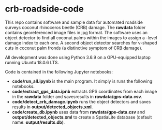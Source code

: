 # crb-roadside-code

This repo contains software and sample data for automated roadside surveys coconut rhinoceros beetle (CRB) damage. 
The **rawdata** folder contains georeferenced image files in jpg format.
The software uses an object detector to find all coconut palms within the images to assign a -level damage index to each one. 
A second object detector searches for v-shaped cuts in coconut palm fronds (a distinctive symptom of CRB damage).

All development was done using Python 3.6.9 on a GPU-equipped laptop running Ubuntu 18.0.6 LTS.

Code is contained in the following Jupyter notebooks:

* **code/run_all.ipynb** is the main program. It simply is runs the following notebooks.
* **code/extract_gps_data.ipnb** extracts GPS coordinates from each image in the **rawdata** folder and 
savesresults in **rawdata/gps-data.csv**.
* **code/detect_crb_damage.ipynb** runs the object detectors and saves results in **output/detected_objects.xml**.
* **code/create_db.ipynb** uses data from **rawdata/gps-data.csv** and **output/detected_objects.xml** to create 
a SpatiaLite database (default name: **output/results.db**).  

